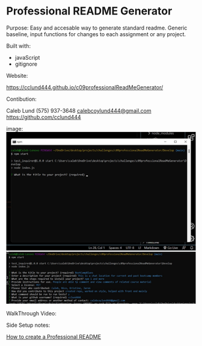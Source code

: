 # Professional README Generator 

Purpose:
Easy and accesable way to generate standard readme. Generic baseline, input functions for changes to each assignment or any project. 

Built with:
* javaScript
* gitignore

Website:

https://cclund444.github.io/c09professionalReadMeGenerator/

Contibution:

Caleb Lund
(575) 937-3648
calebcoylund444@gmail.com
https://github.com/cclund444

image:
<img src="1.jpg"/>
<img src="2.jpg"/>

WalkThrough Video:


Side Setup notes:

[How to create a Professional README](./readme-guide.md)


